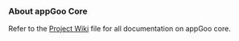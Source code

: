 ### About appGoo Core ###

Refer to the [Project Wiki](https://bitbucket.org/appgoo/appgoo_core/wiki/Home "Click here to go to the appGoo Core wiki") file for all documentation on appGoo core.


